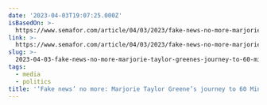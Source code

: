 ```yaml
---
date: '2023-04-03T19:07:25.000Z'
isBasedOn: >-
  https://www.semafor.com/article/04/03/2023/fake-news-no-more-marjorie-taylor-greenes-journey-to-60-minutes
link: >-
  https://www.semafor.com/article/04/03/2023/fake-news-no-more-marjorie-taylor-greenes-journey-to-60-minutes
slug: >-
  2023-04-03-fake-news-no-more-marjorie-taylor-greenes-journey-to-60-minutes-or-semaf
tags:
  - media
  - politics
title: '‘Fake news’ no more: Marjorie Taylor Greene’s journey to 60 Minutes | Semaf'
---
```


